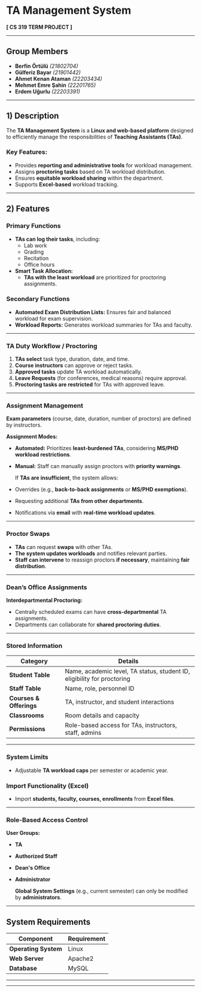 # TA Management System  
**[ CS 319 TERM PROJECT ]**  

---

##  Group Members  
- **Berfin Örtülü** *(21802704)*  
- **Gülferiz Bayar** *(21901442)*  
- **Ahmet Kenan Ataman** *(22203434)*  
- **Mehmet Emre Şahin** *(22201765)*  
- **Erdem Uğurlu** *(22203391)*  

---

##  1) Description  
The **TA Management System** is a **Linux and web-based platform** designed to efficiently manage the responsibilities of **Teaching Assistants (TAs)**.  

###   Key Features:
- Provides **reporting and administrative tools** for workload management.  
- Assigns **proctoring tasks** based on TA workload distribution.  
- Ensures **equitable workload sharing** within the department.  
- Supports **Excel-based** workload tracking.  

---

## 2) Features  

###   **Primary Functions**  
- **TAs can log their tasks**, including:  
  - Lab work  
  - Grading  
  - Recitation  
  - Office hours  
- **Smart Task Allocation:**  
  - **TAs with the least workload** are prioritized for proctoring assignments.  

### **Secondary Functions**  
- **Automated Exam Distribution Lists:** Ensures fair and balanced workload for exam supervision.  
- **Workload Reports:** Generates workload summaries for TAs and faculty.  

---

###   **TA Duty Workflow / Proctoring**  
1. **TAs select** task type, duration, date, and time.  
2. **Course instructors** can approve or reject tasks.  
3. **Approved tasks** update TA workload automatically.  
4. **Leave Requests** (for conferences, medical reasons) require approval.  
5. **Proctoring tasks are restricted** for TAs with approved leave.  

---

### **Assignment Management**  
  **Exam parameters** (course, date, duration, number of proctors) are defined by instructors.  

  **Assignment Modes:**  
- **Automated:** Prioritizes **least-burdened TAs**, considering **MS/PHD workload restrictions**.  
- **Manual:** Staff can manually assign proctors with **priority warnings**.  

  If **TAs are insufficient**, the system allows:  
- Overrides (e.g., **back-to-back assignments** or **MS/PHD exemptions**).  
- Requesting additional **TAs from other departments**.  
- Notifications via **email** with **real-time workload updates**.

---

###   **Proctor Swaps**  
- **TAs** can request **swaps** with other TAs.  
- **The system updates workloads** and notifies relevant parties.  
- **Staff can intervene** to reassign proctors **if necessary**, maintaining **fair distribution**.  

---

###   **Dean’s Office Assignments**  
  **Interdepartmental Proctoring:**  
- Centrally scheduled exams can have **cross-departmental** TA assignments.  
- Departments can collaborate for **shared proctoring duties**.  

---

###  **Stored Information**  
| **Category**    | **Details** |
|----------------|------------|
| **Student Table**  | Name, academic level, TA status, student ID, eligibility for proctoring |
| **Staff Table**    | Name, role, personnel ID |
| **Courses & Offerings** | TA, instructor, and student interactions |
| **Classrooms** | Room details and capacity |
| **Permissions** | Role-based access for TAs, instructors, staff, admins |

---

###   **System Limits**  
- Adjustable **TA workload caps** per semester or academic year.  

###   **Import Functionality (Excel)**  
- Import **students, faculty, courses, enrollments** from **Excel files**.  

---

###   **Role-Based Access Control**  
  **User Groups:**  
- **TA**     
- **Authorized Staff**  
- **Dean's Office**  
- **Administrator**  

  **Global System Settings** (e.g., current semester) can only be modified by **administrators**.  

---

##   **System Requirements**  
| **Component**  | **Requirement** |
|--------------|----------------|
| **Operating System** | Linux |
| **Web Server** | Apache2 |
| **Database** | MySQL |

---


---
